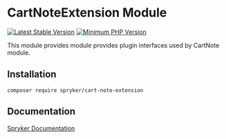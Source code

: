 # CartNoteExtension Module
[![Latest Stable Version](https://poser.pugx.org/spryker/cart-note-extension/v/stable.svg)](https://packagist.org/packages/spryker/cart-note-extension)
[![Minimum PHP Version](https://img.shields.io/badge/php-%3E%3D%207.4-8892BF.svg)](https://php.net/)

This module provides module provides plugin interfaces used by CartNote module.

## Installation

```
composer require spryker/cart-note-extension
```

## Documentation

[Spryker Documentation](https://academy.spryker.com/developing_with_spryker/module_guide/modules.html)
